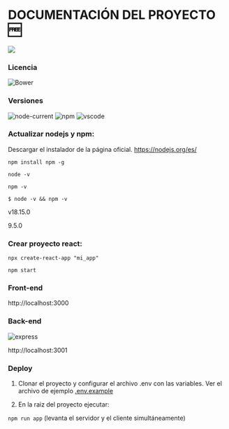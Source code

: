 
# DOCUMENTACIÓN DEL PROYECTO :free:

[![](https://skills.thijs.gg/icons?i=js,html,css,nodejs,react)](https://skills.thijs.gg)

### Licencia

![Bower](https://img.shields.io/bower/l/mi)

### Versiones

![node-current](https://img.shields.io/node/v/cu)
![npm](https://img.shields.io/npm/v/npm)
![vscode](https://img.shields.io/badge/vscode-v1.77.1-blue)

### Actualizar nodejs y npm:

Descargar el instalador de la página oficial. https://nodejs.org/es/ 

`npm install npm -g`

`node -v`

`npm -v`

`$ node -v && npm -v`

v18.15.0

9.5.0


### Crear proyecto react:
```
npx create-react-app "mi_app"
```

`npm start`

### Front-end


http://localhost:3000


### Back-end

![express](https://img.shields.io/badge/express-v4.18.2-red)

http://localhost:3001


### Deploy

1. Clonar el proyecto y configurar el archivo .env con las variables. Ver el archivo de ejemplo [.env.example](https://github.com/javiertg222/assetcom/blob/main/.env.example)

2. En la raiz del proyecto ejecutar:

`npm run app` (levanta el servidor y el cliente simultáneamente)

